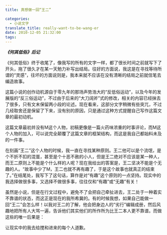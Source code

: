 ```yaml
---
title: 真想做一回“王二”

categories:
  - 小说文字
translate_title: really-want-to-be-wang-er
date: 2010-12-05 21:32:00
tags:
---
```


***《何其低俗》后记***

《何其低俗》终于收尾了，像我写的所有的文字一样，都了很长时间之前就写下了开头，拖了很久才在某一天勉力补写出结局。往好的方面说，我这是在寻找等待所谓的“灵感”，往坏的方面说则是，我本来就不应该在没有清晰的结局之前就信笔去编造故事。

这篇小说的创作动机源自于零九年的那场声势浩大的“反低俗运动”，以及今年的发展版的“反三俗运动”，不过由于后来的“大刀阔斧”式的修改，相关的内容已经抹去了很多，只有文末保留两小段的论述。现在看来，这部分文字稍微有些突兀，不过几经取舍还是保留了下来，没有别的原因，只是通过这种方式提醒自己写作这篇文章的最初动机。

这篇文章最初并没有M这个人物，初稿更像是一篇火药味浓重的时事评论，而M这个人物的加入，可以说完全颠覆了这篇文章的框架结构，而这是我自己都始料未及的一件事。

在刻画“王二”这个人物的时候，我一直在寻找某种原则。王二他可以是个流氓，是个不折不扣的混蛋，甚至是个十恶不赦的小人，但是王二绝对不应该是某一种人，而王二原则上不能是个什么样的人呢？现在我给出的答案是，王二坚决不能是个无趣的人。“故事中少了M，王二也就不再有趣了，于是这个故事也就真正的结束了。”在结尾处，我写下了这句话，算作是对“有趣”这个原则的一点坚持。现实中的我选择做很多事，又选择不做很多事，往往仅和“有趣”或“无趣”有关！

虽然是小说，但是在行文过程中，避免不了会把自己牵扯进去，王二处于一种着实不靠谱的状态，而这正是现在的我所希冀的。有的时候我想，如果自己能做一回“王二”会怎么样！以我对王二的了解，他会把身边人的“劣行”编辑成册，然后风趣地把所有人大骂一遍，告诉他们其实他们的所作所为比王二本人更不靠谱。而做这些的唯一后果是：

让现实中的我去给搅和进来的每个人道歉。